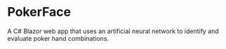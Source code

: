 # PokerFace

A C# Blazor web app that uses an artificial neural network to
identify and evaluate poker hand combinations.
